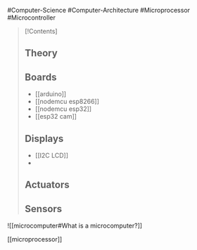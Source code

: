 #Computer-Science #Computer-Architecture #Microprocessor #Microcontroller

>[!Contents]
>## Theory
>
>## Boards
>- [[arduino]]
>- [[nodemcu esp8266]]
>- [[nodemcu esp32]]
>- [[esp32 cam]]
>## Displays
>- [[I2C LCD]]
>-
>## Actuators
>## Sensors
>

![[microcomputer#What is a microcomputer?]]

[[microprocessor]]
